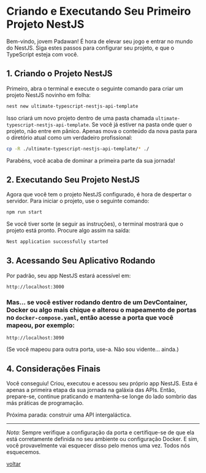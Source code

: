 # Criando e Executando Seu Primeiro Projeto NestJS

Bem-vindo, jovem Padawan! É hora de elevar seu jogo e entrar no mundo do NestJS. Siga estes passos para configurar seu projeto, e que o TypeScript esteja com você.

## 1. Criando o Projeto NestJS

Primeiro, abra o terminal e execute o seguinte comando para criar um projeto NestJS novinho em folha:

```bash
nest new ultimate-typescript-nestjs-api-template
```

Isso criará um novo projeto dentro de uma pasta chamada `ultimate-typescript-nestjs-api-template`. Se você já estiver na pasta onde quer o projeto, não entre em pânico. Apenas mova o conteúdo da nova pasta para o diretório atual como um verdadeiro profissional:

```bash
cp -R ./ultimate-typescript-nestjs-api-template/* ./
```

Parabéns, você acaba de dominar a primeira parte da sua jornada!

## 2. Executando Seu Projeto NestJS

Agora que você tem o projeto NestJS configurado, é hora de despertar o servidor. Para iniciar o projeto, use o seguinte comando:

```bash
npm run start
```

Se você tiver sorte (e seguir as instruções), o terminal mostrará que o projeto está pronto. Procure algo assim na saída:

```bash
Nest application successfully started
```

## 3. Acessando Seu Aplicativo Rodando

Por padrão, seu app NestJS estará acessível em:

```
http://localhost:3000
```

### Mas... se você estiver rodando dentro de um DevContainer, Docker ou algo mais chique e alterou o mapeamento de portas no `docker-compose.yaml`, então acesse a porta que você mapeou, por exemplo:

```
http://localhost:3090
```

(Se você mapeou para outra porta, use-a. Não sou vidente... ainda.)

## 4. Considerações Finais

Você conseguiu! Criou, executou e acessou seu próprio app NestJS. Esta é apenas a primeira etapa da sua jornada na galáxia das APIs. Então, prepare-se, continue praticando e mantenha-se longe do lado sombrio das más práticas de programação.

Próxima parada: construir uma API intergaláctica.

---

_Nota:_ Sempre verifique a configuração da porta e certifique-se de que ela está corretamente definida no seu ambiente ou configuração Docker. E sim, você provavelmente vai esquecer disso pelo menos uma vez. Todos nós esquecemos.

[voltar](table-of-contents.md)

